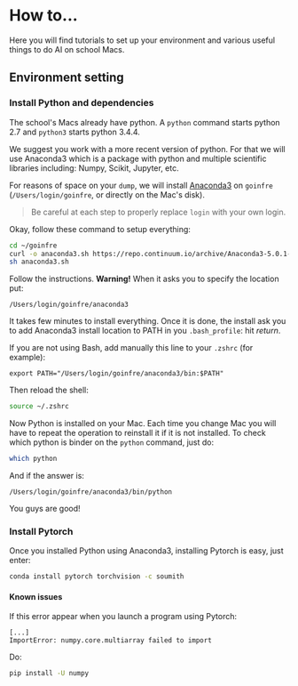 # How to...

Here you will find tutorials to set up your environment and various useful things to do AI on school Macs.

## Environment setting

### Install Python and dependencies

The school's Macs already have python. A `python` command starts python 2.7 and `python3` starts python 3.4.4.

We suggest you work with a more recent version of python. For that we will use Anaconda3 which is a package with python and multiple scientific libraries including: Numpy, Scikit, Jupyter, etc.

For reasons of space on your `dump`, we will install [Anaconda3](https://www.anaconda.com/download/#macos) on `goinfre` (`/Users/login/goinfre`, or directly on the Mac's disk).

> Be careful at each step to properly replace `login` with your own login.

Okay, follow these command to setup everything:

```bash
cd ~/goinfre
curl -o anaconda3.sh https://repo.continuum.io/archive/Anaconda3-5.0.1-MacOSX-x86_64.sh
sh anaconda3.sh
```

Follow the instructions. __Warning!__ When it asks you to specify the location put:

```
/Users/login/goinfre/anaconda3
```

It takes few minutes to install everything. Once it is done, the install ask you to add Anaconda3 install location to PATH in you `.bash_profile`: hit _return_.

If you are not using Bash, add manually this line to your `.zshrc` (for example):

```
export PATH="/Users/login/goinfre/anaconda3/bin:$PATH"
```

Then reload the shell:

```bash
source ~/.zshrc
```

Now Python is installed on your Mac. Each time you change Mac you will have to repeat the operation to reinstall it if it is not installed. To check which python is binder on the `python` command, just do:

```bash
which python
```

And if the answer is:

```
/Users/login/goinfre/anaconda3/bin/python
```

You guys are good!

### Install Pytorch

Once you installed Python using Anaconda3, installing Pytorch is easy, just enter:

```bash
conda install pytorch torchvision -c soumith
```

#### Known issues

If this error appear when you launch a program using Pytorch:

```
[...]
ImportError: numpy.core.multiarray failed to import
```

Do:

```bash
pip install -U numpy
```
